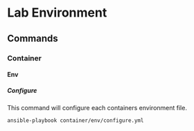 # Lab Environment

## Commands

### Container

#### Env

##### Configure

This command will configure each containers environment file.

```
ansible-playbook container/env/configure.yml
```
